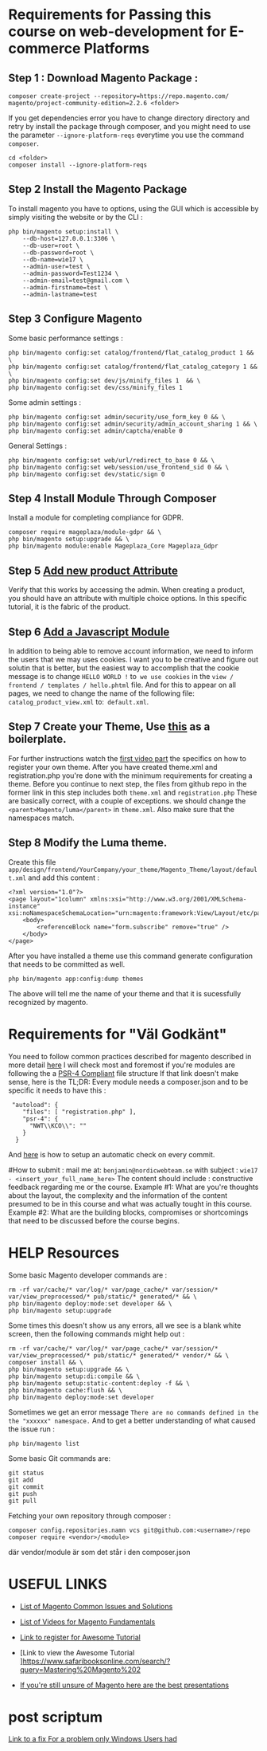 # Requirements for Passing this course on web-development for E-commerce Platforms
## Step 1 : Download Magento Package : 
```
composer create-project --repository=https://repo.magento.com/
magento/project-community-edition=2.2.6 <folder>
```
If you get dependencies error you have to change directory directory and retry by install the package through composer, and you might need to use the parameter `--ignore-platform-reqs` everytime you use the command `composer`.
```
cd <folder>
composer install --ignore-platform-reqs
```
## Step 2 Install the Magento Package
To install magento you have to options, using the GUI which is accessible by simply visiting the website or by the CLI : 
```
php bin/magento setup:install \
    --db-host=127.0.0.1:3306 \
    --db-user=root \
    --db-password=root \
    --db-name=wie17 \
    --admin-user=test \
    --admin-password=Test1234 \
    --admin-email=test@gmail.com \
    --admin-firstname=test \
    --admin-lastname=test 
```
## Step 3 Configure Magento
Some basic performance settings : 
```
php bin/magento config:set catalog/frontend/flat_catalog_product 1 && \
php bin/magento config:set catalog/frontend/flat_catalog_category 1 && \
php bin/magento config:set dev/js/minify_files 1  && \
php bin/magento config:set dev/css/minify_files 1
```
Some admin settings : 
```
php bin/magento config:set admin/security/use_form_key 0 && \
php bin/magento config:set admin/security/admin_account_sharing 1 && \
php bin/magento config:set admin/captcha/enable 0
```
General Settings : 
```
php bin/magento config:set web/url/redirect_to_base 0 && \
php bin/magento config:set web/session/use_frontend_sid 0 && \
php bin/magento config:set dev/static/sign 0
```
## Step 4 Install Module Through Composer
Install a module for completing compliance for GDPR. 
```
composer require mageplaza/module-gdpr && \
php bin/magento setup:upgrade && \
php bin/magento module:enable Mageplaza_Core Mageplaza_Gdpr
```
## Step 5 [Add new product Attribute](https://devdocs.magento.com/videos/fundamentals/add-new-product-attribute/) 
Verify that this works by accessing the admin. When creating a product, you should have an attribute with multiple choice options. In this specific tutorial, it is the fabric of the product. 
## Step 6 [Add a Javascript Module](https://devdocs.magento.com/videos/fundamentals/add-a-javascript-module/)
 In addition to being able to remove account information, we need to inform the users that we may uses cookies. I want you to be creative and figure out solutin that is better, but the easiest way to accomplish that the cookie message is to change `HELLO WORLD !` to` we use cookies` in the `view / frontend / templates / hello.phtml` file. And for this to appear on all pages, we need to change the name of the following file: `catalog_product_view.xml` to:` default.xml`.
## Step 7 Create your Theme, Use [this](https://github.com/mcspronko/magento-2-pronko-consulting-theme) as a boilerplate.
For further instructions watch the [first video part](https://www.youtube.com/watch?v=zdjSvVUYMJo) the specifics on how to register your own theme. After you have created theme.xml and registration.php you're done with the minimum requirements for creating a theme. Before you continue to next step, the files from github repo in the former link in this step includes both `theme.xml` and `registration.php` These are basically correct, with a couple of exceptions. we should change the `<parent>Magento/luma</parent>` in `theme.xml`. Also make sure that the namespaces match.    
## Step 8 Modify the Luma theme. 
Create this file `app/design/frontend/YourCompany/your_theme/Magento_Theme/layout/default.xml`
and add this content : 
```
<?xml version="1.0"?>
<page layout="1column" xmlns:xsi="http://www.w3.org/2001/XMLSchema-instance" xsi:noNamespaceSchemaLocation="urn:magento:framework:View/Layout/etc/page_configuration.xsd">
    <body>
        <referenceBlock name="form.subscribe" remove="true" />
    </body>
</page>
```
After you have installed a theme use this command generate configuration that needs to be committed as well. 
```
php bin/magento app:config:dump themes
``` 
The above will tell me the name of your theme and that it is sucessfully recognized by magento. 

# Requirements for "Väl Godkänt"
You need to follow common practices described for magento described in more detail [here](https://devdocs.magento.com/guides/v2.2/ext-best-practices/bk-ext-best-practices.html)
I will check most and foremost if you're modules are following the a [PSR-4 Compliant](http://www.php-fig.org/psr/psr-4/) file structure 
If that link doesn't make sense, here is the TL;DR:
Every module needs a composer.json and to be specific it needs to have this : 
```
 "autoload": {
    "files": [ "registration.php" ],
    "psr-4": {
      "NWT\\KCO\\": ""
    }
  }
```
And [here](https://magento.stackexchange.com/a/174728) is how to setup an automatic check on every commit.

#How to submit : 
mail me at: `benjamin@nordicwebteam.se` with subject : `wie17 - <insert_your_full_name_here>`
The content should include : 
constructive feedback regarding me or the course. 
Example #1: What are you're thoughts about the layout, the complexity and the information of the content presumed to be in this course and what was actually tought in this course. 
Example #2: What are the building blocks, compromises or shortcomings that need to be discussed before the course begins.

# HELP Resources
Some basic Magento developer commands are : 
```
rm -rf var/cache/* var/log/* var/page_cache/* var/session/* var/view_preprocessed/* pub/static/* generated/* && \
php bin/magento deploy:mode:set developer && \ 
php bin/magento setup:upgrade
```
Some times this doesn't show us any errors, all we see is a blank white screen, then the following commands might help out : 
```
rm -rf var/cache/* var/log/* var/page_cache/* var/session/* var/view_preprocessed/* pub/static/* generated/* vendor/* && \
composer install && \
php bin/magento setup:upgrade && \
php bin/magento setup:di:compile && \
php bin/magento setup:static-content:deploy -f && \
php bin/magento cache:flush && \
php bin/magento deploy:mode:set developer
```
Sometimes we get an error message `There are no commands defined in the the "xxxxxx" namespace.`
And to get a better understanding of what caused the issue run : 
```
php bin/magento list
```
Some basic Git commands are:
```
git status
git add
git commit
git push
git pull
```

Fetching your own repository through composer : 
```
composer config.repositories.namn vcs git@github.com:<username>/repo
composer require <vendor>/<module>
``` 
där vendor/module är som det står i den composer.json

# USEFUL LINKS 
 - [List of Magento Common Issues and Solutions](https://firebearstudio.com/blog/magento-2-developers-cookbook-useful-code-snippets-tips-notes.html)

- [List of Videos for Magento Fundamentals](https://devdocs.magento.com/videos/fundamentals/)

 - [Link to register for Awesome Tutorial](https://www.safaribooksonline.com/register/) 
 - [Link to view the Awesome Tutorial ]https://www.safaribooksonline.com/search/?query=Mastering%20Magento%202
 - [If you're still unsure of Magento here are the best presentations](https://firebearstudio.com/blog/the-best-magento-2-presentations.html)

# post scriptum
[Link to a fix For a problem only Windows Users had](https://magento.stackexchange.com/questions/64802/magento-2-404-error-for-scripts-and-css)
